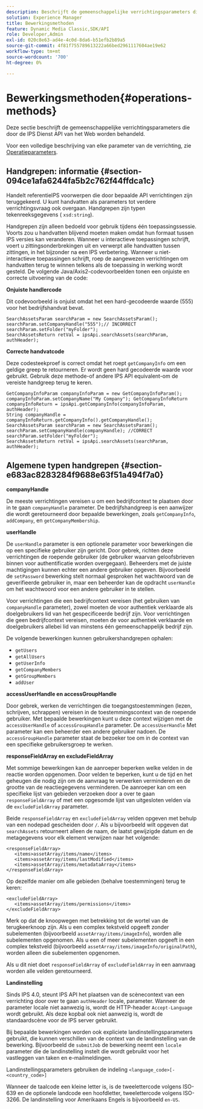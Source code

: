 ```yaml
---
description: Beschrijft de gemeenschappelijke verrichtingsparameters die door de IPS Dienst API van het Web worden behandeld.
solution: Experience Manager
title: Bewerkingsmethoden
feature: Dynamic Media Classic,SDK/API
role: Developer,Admin
exl-id: 020c8e63-ad4e-4c0d-8da6-b51efb2b89a5
source-git-commit: 4f81f755789613222a66bed2961117604ae19e62
workflow-type: tm+mt
source-wordcount: '700'
ht-degree: 0%

---
```


# Bewerkingsmethoden{#operations-methods}

Deze sectie beschrijft de gemeenschappelijke verrichtingsparameters die door de IPS Dienst API van het Web worden behandeld.

Voor een volledige beschrijving van elke parameter van de verrichting, zie [Operatieparameters](/help/aem-ips-api/operations/c-operations-intro/c-methods/c-methods.md).

## Handgrepen: informatie {#section-094ce1afa6244fa5b2c762f44ffdca1c}

Handelt referentieIPS voorwerpen die door bepaalde API verrichtingen zijn teruggekeerd. U kunt handvatten als parameters tot verdere verrichtingsvraag ook overgaan. Handgrepen zijn typen tekenreeksgegevens ( `xsd:string`).

Handgrepen zijn alleen bedoeld voor gebruik tijdens één toepassingssessie. Voorts zou u handvatten blijvend moeten maken omdat hun formaat tussen IPS versies kan veranderen. Wanneer u interactieve toepassingen schrijft, voert u zittingsonderbrekingen uit en verwerpt alle handvatten tussen zittingen, in het bijzonder na een IPS verbetering. Wanneer u niet-interactieve toepassingen schrijft, roep de aangewezen verrichtingen om handvatten terug te winnen telkens als de toepassing in werking wordt gesteld. De volgende Java/Axis2-codevoorbeelden tonen een onjuiste en correcte uitvoering van de code:

**Onjuiste handlercode**

Dit codevoorbeeld is onjuist omdat het een hard-gecodeerde waarde (555) voor het bedrijfshandvat bevat.

```
SearchAssetsParam searchParam = new SearchAssetsParam(); searchParam.setCompanyHandle("555");// INCORRECT 
searchParam.setFolder("myFolder"); 
SearchAssetsReturn retVal = ipsApi.searchAssets(searchParam, authHeader);
```

**Correcte handvatcode**

Deze codesteekproef is correct omdat het roept `getCompanyInfo` om een geldige greep te retourneren. Er wordt geen hard gecodeerde waarde voor gebruikt. Gebruik deze methode-of andere IPS API equivalent-om de vereiste handgreep terug te keren.

```
GetCompanyInfoParam companyInfoParam = new GetCompanyInfoParam(); 
companyInfoParam.setCompanyName("My Company"); GetCompanyInfoReturn companyInfoReturn = ipsApi.getCompanyInfo(companyInfoParam, authHeader); 
String companyHandle = companyInfoReturn.getCompanyInfo().getCompanyHandle(); 
SearchAssetsParam searchParam = new SearchAssetsParam(); searchParam.setCompanyHandle(companyHandle); //CORRECT 
searchParam.setFolder("myFolder"); 
SearchAssetsReturn retVal = ipsApi.searchAssets(searchParam, authHeader);
```

## Algemene typen handgrepen {#section-e683ac8283284f9688e63f51a494f7a0}

**companyHandle**

De meeste verrichtingen vereisen u om een bedrijfcontext te plaatsen door in te gaan `companyHandle` parameter. De bedrijfshandgreep is een aanwijzer die wordt geretourneerd door bepaalde bewerkingen, zoals `getCompanyInfo`, `addCompany`, en `getCompanyMembership`.

**userHandle**

De `userHandle` parameter is een optionele parameter voor bewerkingen die op een specifieke gebruiker zijn gericht. Door gebrek, richten deze verrichtingen de roepende gebruiker (de gebruiker waarvan geloofsbrieven binnen voor authentificatie worden overgegaan). Beheerders met de juiste machtigingen kunnen echter een andere gebruiker opgeven. Bijvoorbeeld de `setPassword` bewerking stelt normaal gesproken het wachtwoord van de geverifieerde gebruiker in, maar een beheerder kan de opdracht `userHandle` om het wachtwoord voor een andere gebruiker in te stellen.

Voor verrichtingen die een bedrijfcontext vereisen (het gebruiken van `companyHandle` parameter), zowel moeten de voor authentiek verklaarde als doelgebruikers lid van het gespecificeerde bedrijf zijn. Voor verrichtingen die geen bedrijfcontext vereisen, moeten de voor authentiek verklaarde en doelgebruikers allebei lid van minstens één gemeenschappelijk bedrijf zijn.

De volgende bewerkingen kunnen gebruikershandgrepen ophalen:

* `getUsers`
* `getAllUsers`
* `getUserInfo`
* `getCompanyMembers`
* `getGroupMembers`
* `addUser`

**accessUserHandle en accessGroupHandle**

Door gebrek, werken de verrichtingen die toegangstoestemmingen (lezen, schrijven, schrappen) vereisen in de toestemmingscontext van de roepende gebruiker. Met bepaalde bewerkingen kunt u deze context wijzigen met de `accessUserHandle` of `accessGroupHandle` parameter. De `accessUserHandle` Met parameter kan een beheerder een andere gebruiker nadoen. De `accessGroupHandle` parameter staat de bezoeker toe om in de context van een specifieke gebruikersgroep te werken.

**responseFieldArray en excludeFieldArray**

Met sommige bewerkingen kan de aanroeper beperken welke velden in de reactie worden opgenomen. Door velden te beperken, kunt u de tijd en het geheugen die nodig zijn om de aanvraag te verwerken verminderen en de grootte van de reactiegegevens verminderen. De aanroeper kan om een specifieke lijst van gebieden verzoeken door a over te gaan `responseFieldArray` of met een opgesomde lijst van uitgesloten velden via de `excludeFieldArray` parameter.

Beide `responseFieldArray` en `excludeFieldArray` velden opgeven met behulp van een nodepad gescheiden door `/`. Als u bijvoorbeeld wilt opgeven dat `searchAssets` retourneert alleen de naam, de laatst gewijzigde datum en de metagegevens voor elk element verwijzen naar het volgende:

```
<responseFieldArray> 
   <items>assetArray/items/name</items> 
   <items>assetArray/items/lastModified</items> 
   <items>assetArray/items/metadataArray</items> 
</responseFieldArray>
```

Op dezelfde manier om alle gebieden (behalve toestemmingen) terug te keren:

```
<excludeFieldArray> 
   <items>assetArray/items/permissions</items> 
</excludeFieldArray>
```

Merk op dat de knoopwegen met betrekking tot de wortel van de terugkeerknoop zijn. Als u een complex tekstveld opgeeft zonder subelementen (bijvoorbeeld `assetArray/items/imageInfo`), worden alle subelementen opgenomen. Als u een of meer subelementen opgeeft in een complex tekstveld (bijvoorbeeld `assetArray/items/imageInfo/originalPath`), worden alleen die subelementen opgenomen.

Als u dit niet doet `responseFieldArray` of `excludeFieldArray` in een aanvraag worden alle velden geretourneerd.

**Landinstelling**

Sinds IPS 4.0, steunt IPS API het plaatsen van de scènecontext van een verrichting door over te gaan `authHeader` locale, parameter. Wanneer de parameter locale niet aanwezig is, wordt de HTTP-header `Accept-Language` wordt gebruikt. Als deze kopbal ook niet aanwezig is, wordt de standaardscène voor de IPS server gebruikt.

Bij bepaalde bewerkingen worden ook expliciete landinstellingsparameters gebruikt, die kunnen verschillen van de context van de landinstelling van de bewerking. Bijvoorbeeld de `submitJob` de bewerking neemt een `locale` parameter die de landinstelling instelt die wordt gebruikt voor het vastleggen van taken en e-mailmeldingen.

Landinstellingsparameters gebruiken de indeling `<language_code>[-<country_code>]`

Wanneer de taalcode een kleine letter is, is de tweelettercode volgens ISO-639 en de optionele landcode een hoofdletter, tweelettercode volgens ISO-3266. De landinstelling voor Amerikaans Engels is bijvoorbeeld `en-US`.
